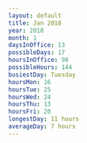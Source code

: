 ```yaml
---
layout: default
title: Jan 2018
year: 2018
month: 1
daysInOffice: 13
possibleDays: 17
hoursInOffice: 98
possibleHours: 144
busiestDay: Tuesday
hoursMon: 16
hoursTue: 25
hoursWed: 24
hoursThu: 13
hoursFri: 20
longestDay: 11 hours
averageDay: 7 hours
---
```

